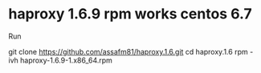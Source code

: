 # haproxy 1.6.9 rpm works centos 6.7

Run

git clone https://github.com/assafm81/haproxy.1.6.git
cd haproxy.1.6
rpm -ivh haproxy-1.6.9-1.x86_64.rpm
